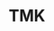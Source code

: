 ---
title: TMK
titleTemplate: Marketplace Kit for TailwindCss

layout: home 
hero:
  name: Marketplace Kit for Tailwind 
  text: create marketplace pages easily.
  tagline: HTML/CSS - Nuxt - Angular - Next
  image:
    src: /logo.png
    alt: Savyjs
  actions:
    - theme: brand
      text: Get Started
      link: /guide/introduction
    - theme: alt
      text: View on GitHub
      link: https://github.com/savyjs/digimarket-tailwind

---